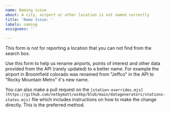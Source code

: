 ```yaml
---
name: Naming issue
about: A city, airport or other location is not named correctly
title: 'Name Issue: '
labels: naming
assignees: ''

---
```

This form is not for reporting a location that you can not find from the search box.

Use this form to help us rename airports, points of interest and other data provided from the API (rarely updated) to a better name. For example the airport in Broomfield colorado was renamed from "Jeffco" in the API to "Rocky Mountain Metro" it's new name.

You can also make a pull request on the `[station-overrides.mjs](https://github.com/netbymatt/ws4kp/blob/main/datagenerators/stations-states.mjs)` file which includes instructions on how to make the change directly. This is the preferred method.